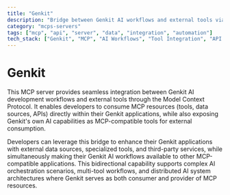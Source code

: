 ```yaml
---
title: "Genkit"
description: "Bridge between Genkit AI workflows and external tools via MCP, enabling bidirectional integration and tool exposure."
category: "mcps-servers"
tags: ["mcp", "api", "server", "data", "integration", "automation"]
tech_stack: ["Genkit", "MCP", "AI Workflows", "Tool Integration", "API Gateway"]
---
```


# Genkit

This MCP server provides seamless integration between Genkit AI development workflows and external tools through the Model Context Protocol. It enables developers to consume MCP resources (tools, data sources, APIs) directly within their Genkit applications, while also exposing Genkit's own AI capabilities as MCP-compatible tools for external consumption.

Developers can leverage this bridge to enhance their Genkit applications with external data sources, specialized tools, and third-party services, while simultaneously making their Genkit AI workflows available to other MCP-compatible applications. This bidirectional capability supports complex AI orchestration scenarios, multi-tool workflows, and distributed AI system architectures where Genkit serves as both consumer and provider of MCP resources.
